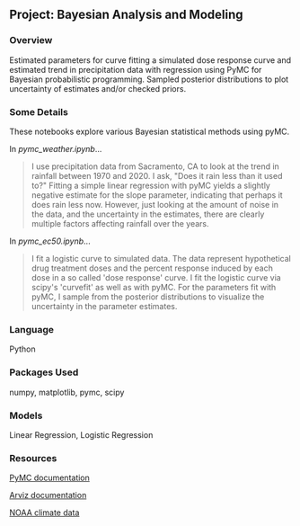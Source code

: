 ## Project: Bayesian Analysis and Modeling

### Overview
Estimated parameters for curve fitting a simulated dose response curve and estimated trend in precipitation data with regression using PyMC for Bayesian probabilistic programming. Sampled posterior distributions to plot uncertainty of estimates and/or checked priors.

### Some Details
These notebooks explore various Bayesian statistical methods using pyMC. 

In *pymc_weather.ipynb*...

>I use precipitation data from Sacramento, CA to look at the trend in rainfall between 1970 and 2020. I ask, "Does it rain less than it used to?" Fitting a simple linear regression with pyMC yields a slightly negative estimate for the slope parameter, indicating that perhaps it does rain less now. However, just looking at the amount of noise in the data, and the uncertainty in the estimates, there are clearly multiple factors affecting rainfall over the years.

In *pymc_ec50.ipynb*...

>I fit a logistic curve to simulated data. The data represent hypothetical drug treatment doses and the percent response induced by each dose in a so called 'dose response' curve. I fit the logistic curve via scipy's 'curvefit' as well as with pyMC. For the parameters fit with pyMC, I sample from the posterior distributions to visualize the uncertainty in the parameter estimates.

### Language
Python

### Packages Used
numpy, matplotlib, pymc, scipy

### Models
Linear Regression, Logistic Regression

### Resources
[PyMC documentation](https://www.pymc.io/projects/docs/en/latest/learn.html)

[Arviz documentation](https://python.arviz.org/en/latest/api/index.html)

[NOAA climate data](https://www.ncdc.noaa.gov/cdo-web/search)


